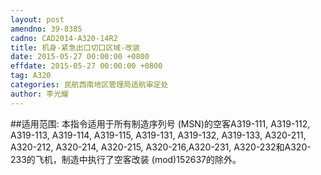 ```yaml
---
layout: post
amendno: 39-8385
cadno: CAD2014-A320-14R2
title: 机身-紧急出口切口区域-改装
date: 2015-05-27 00:00:00 +0800
effdate: 2015-05-27 00:00:00 +0800
tag: A320
categories: 民航西南地区管理局适航审定处
author: 李光耀
---
```


##适用范围:
本指令适用于所有制造序列号 (MSN)的空客A319-111, A319-112, A319-113, A319-114, A319-115, A319-131, A319-132, A319-133, A320-211, A320-212, A320-214, A320-215, A320-216,A320-231, A320-232和A320-233的飞机，制造中执行了空客改装 (mod)152637的除外。

